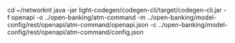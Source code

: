 cd ~/networknt
java -jar light-codegen/codegen-cli/target/codegen-cli.jar -f openapi -o ../open-banking/atm-command -m ../open-banking/model-config/rest/openapi/atm-command/openapi.json -c ../open-banking/model-config/rest/openapi/atm-command/config.json
